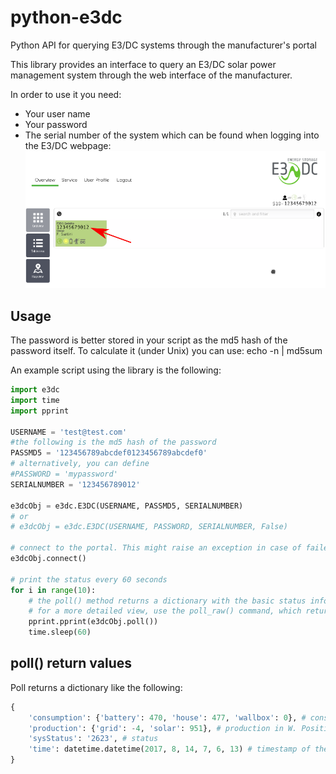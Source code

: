 # python-e3dc
Python API for querying E3/DC systems through the manufacturer's portal

This library provides an interface to query an E3/DC solar power management system through the web interface of the manufacturer.

In order to use it you need:
- Your user name
- Your password
- The serial number of the system which can be found when logging into the E3/DC webpage:
![E3/DC screenshot](doc-ima/sn.png)

## Usage

The password is better stored in your script as the md5 hash of the password itself. To calculate it (under Unix) you can use:
	echo -n <password> | md5sum

An example script using the library is the following:
```python
import e3dc
import time
import pprint

USERNAME = 'test@test.com'
#the following is the md5 hash of the password
PASSMD5 = '123456789abcdef0123456789abcdef0'
# alternatively, you can define
#PASSWORD = 'mypassword'
SERIALNUMBER = '123456789012'

e3dcObj = e3dc.E3DC(USERNAME, PASSMD5, SERIALNUMBER)
# or
# e3dcObj = e3dc.E3DC(USERNAME, PASSWORD, SERIALNUMBER, False)

# connect to the portal. This might raise an exception in case of failed login
e3dcObj.connect()

# print the status every 60 seconds
for i in range(10):
    # the poll() method returns a dictionary with the basic status information
    # for a more detailed view, use the poll_raw() command, which returns the data from the portal "as-is"
    pprint.pprint(e3dcObj.poll())
    time.sleep(60)
```
## poll() return values

Poll returns a dictionary like the following:
```python
{
	'consumption': {'battery': 470, 'house': 477, 'wallbox': 0}, # consumption in W. Positive values are exiting the system
	'production': {'grid': -4, 'solar': 951}, # production in W. Positive values are entering the system
	'sysStatus': '2623', # status
	'time': datetime.datetime(2017, 8, 14, 7, 6, 13) # timestamp of the poll
} 
 ```